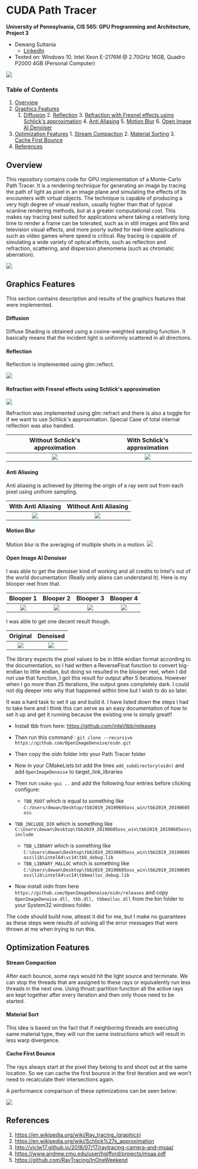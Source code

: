 CUDA Path Tracer
================

**University of Pennsylvania, CIS 565: GPU Programming and Architecture, Project 3**

* Dewang Sultania
  * [LinkedIn](https://www.linkedin.com/in/dewang-sultania/)
* Tested on: Windows 10, Intel Xeon E-2176M @ 2.70GHz 16GB, Quadro P2000 4GB (Personal Computer)

![](img/main.png)

### Table of Contents

1.	 [Overview](#overview)
2.	 [Graphics Features](#graphics)
		1.	 [Diffusion](#diffusion)
        	2.	 [Reflection](#reflection)
                 	3.	 [Refraction with Fresnel effects using Schlick's approximation](#refraction)
                               	4.	 [Anti Aliasing](#anti-alias)
                 	5.	 [Motion Blur](#motion-blur)
                         	6.	 [Open Image AI Denoiser](#denoiser)
3.	 [Optimization Features](#optimization)
        	1.	 [Stream Compaction](#stream)
                 	2.	 [Material Sorting](#material-sort)
                               	3.	 [Cache First Bounce](#cache)
4.	 [References](#references)

<a name = "overview"/>

## Overview

This repository contains code for GPU implementation of a Monte-Carlo Path Tracer. It is a rendering technique for generating an image by tracing the path of light as pixel in an image plane and simulating the effects of its encounters with virtual objects. The technique is capable of producing a very high degree of visual realism, usually higher than that of typical scanline rendering methods, but at a greater computational cost. This makes ray tracing best suited for applications where taking a relatively long time to render a frame can be tolerated, such as in still images and film and television visual effects, and more poorly suited for real-time applications such as video games where speed is critical. Ray tracing is capable of simulating a wide variety of optical effects, such as reflection and refraction, scattering, and dispersion phenomena (such as chromatic aberration).

![](img/path_tracer.png)

<a name = "graphics"/>

## Graphics Features

This section contains description and results of the graphics features that were implemented.

<a name = "diffusion"/>

#### Diffusion

Diffuse Shading is obtained using a cosine-weighted sampling function. It basically means that the incident light is uniformly scattered in all directions.

<a name = "reflection"/>

#### Reflection

Reflection is implemented using glm::reflect.

![](img/reflection.jpg)

<a name = "refraction"/>

#### Refraction with Fresnel effects using Schlick's approximation


![](img/refraction.png)

Refraction was implemented using glm::refract and there is also a toggle for if we want to use Schlick's approximation. Special Case of total internal reflection was also handled.

Without Schlick's approximation       |  With  Schlick's approximation 
:-------------------------:|:-------------------------:
![](img/refraction_no_fresnel.png) | ![](img/fresnel.png)

<a name = "anti-alias"/>

#### Anti Aliasing

Anti aliasing is achieved by jittering the origin of a ray sent out from each pixel using unifrom sampling.

With Anti Aliasing       |  Without Anti Aliasing
:-------------------------:|:-------------------------:
![](img/alias.JPG) | ![](img/no-alias.JPG)

<a name = "motion-blur"/>

#### Motion Blur
Motion blur is the averaging of multiple shots in a motion.
 ![](img/motion_blur.png)

<a name = "denoiser"/>

#### Open Image AI Denoiser
I was able to get the denoiser kind of working and all credits to Intel's out of the world documentation (Really only aliens can understand it). Here is my blooper reel from that. 

Blooper 1       |  Blooper 2 | Blooper 3 | Blooper 4
:-------------------------:|:-------------------------:|:-------------------------:|:-------------------------:
![](img/denoise_blooper.png) | ![](img/denoise_blooper2.png)|  ![](img/denoise_blooper3.png) |  ![](img/denoise_blooper4.png)

I was able to get one decent result though. 

Original      |  Denoised
:-------------------------:|:-------------------------:
![](img/denoise_orig.png) | ![](img/denoise_decent.png)

The library expects the pixel values to be in little endian format according to the documentation, so I had written a ReverseFloat function to convert big-endian to little endian, but doing so resulted in the blooper reel, when I did not use that function, I got this result for output after 5 iterations. However when I go more than 25 iterations, the output goes completely dark. I could not dig deeper into why that happened within time but I wish to do so later.

It was a hard task to set it up and build it. I have listed down the steps I had to take here and I think this can serve as an easy documentation of how to set it up and get it running because the existing one is simply great!!

* Install tbb from here: https://github.com/intel/tbb/releases
* Then run this command : ```git clone --recursive https://github.com/OpenImageDenoise/oidn.git```
* Then copy the oidn folder into your Path Tracer folder
* Now in your CMakeLists.txt add the lines ```add_subdirectory(oidn)``` and add ```OpenImageDenoise``` to target_link_libraries
* Then run ```cmake-gui ..```  and add the following four entries before clicking configure:

  * ```TBB_ROOT``` which is equal to something like ```C:/Users/dewan/Desktop/tbb2019_20190605oss_win/tbb2019_20190605oss```
* ```TBB_INCLUDE_DIR``` which is something like ```C:\Users\dewan\Desktop\tbb2019_20190605oss_win\tbb2019_20190605oss\include```
  *  ```TBB_LIBRARY``` which is something like ```C:\Users\dewan\Desktop\tbb2019_20190605oss_win\tbb2019_20190605oss\lib\intel64\vc14\tbb_debug.lib```
  *  ```TBB_LIBRARY_MALLOC``` which is something like ```C:\Users\dewan\Desktop\tbb2019_20190605oss_win\tbb2019_20190605oss\lib\intel64\vc14\tbbmalloc_debug.lib```
* Now install oidn from here ```https://github.com/OpenImageDenoise/oidn/releases``` and copy ```OpenImageDenoise.dll, tbb.dll, tbbmalloc.dll``` from the bin folder to your System32 windows folder.

The code should build now, atleast it did for me, but I make no guarantees as these steps were results of solving all the error messages that were thrown at me when trying to run this.


<a name = "optimization"/>

## Optimization Features

<a name = "stream"/>

#### Stream Compaction

After each bounce, some rays would hit the light source and terminate.  We can stop the threads that are assigned to these rays or equivalently run less threads in the next one. Using thrust::partition function all the active rays are kept together after every iteration and then only those need to be started. 

<a name = "material-sort"/>

#### Material Sort

This idea is based on the fact that if neighboring threads are executing same material type, they will run the same instructions which will result in less warp divergence. 

<a name = "cache"/>

#### Cache First Bounce
The rays always start at the pixel they belong to and shoot out at the same location. So we can cache the first bounce in the first iteration and we won't need to recalculate their intersections again.



A performance comparison of these optimizations can be seen below:

![](img/perf.JPG) 



<a name = "references"/>

## References

1. https://en.wikipedia.org/wiki/Ray_tracing_(graphics)
2. https://en.wikipedia.org/wiki/Schlick%27s_approximation
3. http://viclw17.github.io/2018/07/17/raytracing-camera-and-msaa/
4. https://www.andrew.cmu.edu/user/hgifford/projects/msaa.pdf
5. https://github.com/RayTracing/InOneWeekend
